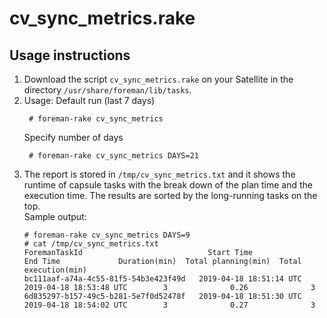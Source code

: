 # cv_sync_metrics.rake
## Usage instructions
1. Download the script `cv_sync_metrics.rake` on your Satellite in the directory `/usr/share/foreman/lib/tasks`.
2. Usage:
   Default run (last 7 days)
   ```console
    # foreman-rake cv_sync_metrics
   ```
   Specify number of days
   ```console
    # foreman-rake cv_sync_metrics DAYS=21
   ```
3. The report is stored in `/tmp/cv_sync_metrics.txt` and it shows the runtime of capsule tasks with the break down of the plan time and the execution time.  The results are sorted by the long-running tasks on the top.  
   Sample output:
   ```console
   # foreman-rake cv_sync_metrics DAYS=9
   # cat /tmp/cv_sync_metrics.txt
   ForemanTaskId                            Start Time                   End Time             Duration(min)  Total planning(min)  Total execution(min)
   bc111aaf-a74a-4c55-81f5-54b3e423f49d   2019-04-18 18:51:14 UTC   2019-04-18 18:53:48 UTC        3              0.26              3
   6d835297-b157-49c5-b281-5e7f0d52478f   2019-04-18 18:51:30 UTC   2019-04-18 18:54:02 UTC        3              0.27              3
   ```
